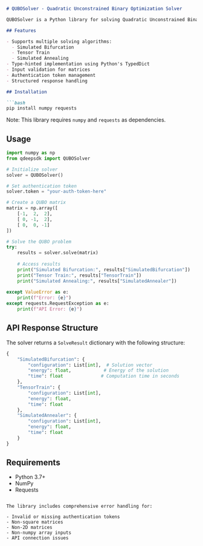 ```markdown
# QUBOSolver - Quadratic Unconstrained Binary Optimization Solver

QUBOSolver is a Python library for solving Quadratic Unconstrained Binary Optimization (QUBO) problems using multiple algorithms via an external API service. It provides a clean interface to submit QUBO matrices and retrieve structured results from different solving algorithms.

## Features

- Supports multiple solving algorithms:
  - Simulated Bifurcation
  - Tensor Train
  - Simulated Annealing
- Type-hinted implementation using Python's TypedDict
- Input validation for matrices
- Authentication token management
- Structured response handling

## Installation

```bash
pip install numpy requests
```

Note: This library requires `numpy` and `requests` as dependencies.

## Usage

```python
import numpy as np
from qdeepsdk import QUBOSolver

# Initialize solver
solver = QUBOSolver()

# Set authentication token
solver.token = "your-auth-token-here"

# Create a QUBO matrix
matrix = np.array([
    [-1,  2,  2],
    [ 0, -1,  2],
    [ 0,  0, -1]
])

# Solve the QUBO problem
try:
    results = solver.solve(matrix)
  
    # Access results
    print("Simulated Bifurcation:", results["SimulatedBifurcation"])
    print("Tensor Train:", results["TensorTrain"])
    print("Simulated Annealing:", results["SimulatedAnnealer"])
  
except ValueError as e:
    print(f"Error: {e}")
except requests.RequestException as e:
    print(f"API Error: {e}")
```

## API Response Structure

The solver returns a `SolveResult` dictionary with the following structure:

```python
{
    "SimulatedBifurcation": {
        "configuration": List[int],  # Solution vector
        "energy": float,            # Energy of the solution
        "time": float              # Computation time in seconds
    },
    "TensorTrain": {
        "configuration": List[int],
        "energy": float,
        "time": float
    },
    "SimulatedAnnealer": {
        "configuration": List[int],
        "energy": float,
        "time": float
    }
}
```

## Requirements

- Python 3.7+
- NumPy
- Requests

```##

The library includes comprehensive error handling for:

- Invalid or missing authentication tokens
- Non-square matrices
- Non-2D matrices
- Non-numpy array inputs
- API connection issues
```
